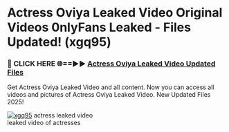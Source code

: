 # Actress Oviya Leaked Video Original Videos 0nlyFans Leaked - Files Updated! (xgq95)

<h3>🔴 CLICK HERE 🌐==►► <a href="https://tinyurl.com/3hn5wdd3" rel="nofollow">Actress Oviya Leaked Video Updated Files</a></h3>

Get Actress Oviya Leaked Video and all content. Now you can access all videos and pictures of Actress Oviya Leaked Video. New Updated Files 2025!

[![xgq95](https://i.imgur.com/4HnBqBT.gif)](https://tinyurl.com/3hn5wdd3)
actress leaked video<br>
leaked video of actresses